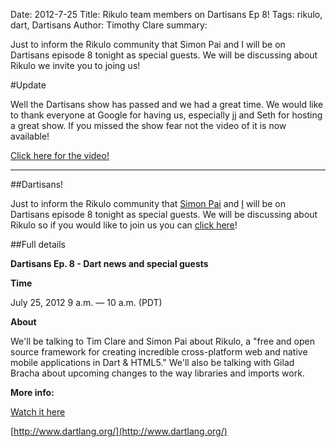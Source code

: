 Date: 2012-7-25
Title: Rikulo team members on Dartisans Ep 8!
Tags: rikulo, dart, Dartisans
Author: Timothy Clare
summary: <p>Just to inform the Rikulo community that Simon Pai and I will be on Dartisans episode 8 tonight as special guests. We will be discussing about Rikulo we invite you to joing us!</p>


#Update

Well the Dartisans show has passed and we had a great time. We would like to thank everyone at Google for having us, especially jj and Seth for hosting a great show. If you missed the show fear not the video of it is now available!

[Click here for the video!](https://developers.google.com/live/shows/ahNzfmdvb2dsZS1kZXZlbG9wZXJzcg4LEgVFdmVudBjt1NoCDA/)

<hr />

##Dartisans!

Just to inform the Rikulo community that [Simon Pai](https://plus.google.com/100437867039463046012/) and [I](https://plus.google.com/108756831080469293353/) will be on Dartisans episode 8 tonight as special guests. We will be discussing about Rikulo so if you would like to join us you can [click here](https://developers.google.com/live/shows/ahNzfmdvb2dsZS1kZXZlbG9wZXJzcg4LEgVFdmVudBjt1NoCDA/)!


##Full details

**Dartisans Ep. 8 - Dart news and special guests**

**Time**

July 25, 2012 9 a.m. — 10 a.m. (PDT)


**About**

We'll be talking to Tim Clare and Simon Pai about Rikulo, a "free and open source framework for creating incredible cross-platform web and native mobile applications in Dart & HTML5." We'll also be talking with Gilad Bracha about upcoming changes to the way libraries and imports work. 

**More info:**

[Watch it here](https://developers.google.com/live/shows/ahNzfmdvb2dsZS1kZXZlbG9wZXJzcg4LEgVFdmVudBjt1NoCDA/)

[http://www.dartlang.org/](http://www.dartlang.org/)
